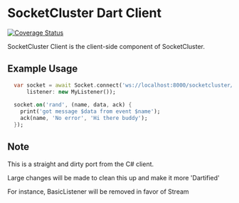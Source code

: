 # SocketCluster Dart Client

[![Coverage Status](https://coveralls.io/repos/github/pauldemarco/socketcluster_client/badge.svg?branch=master)](https://coveralls.io/github/pauldemarco/socketcluster_client?branch=master)

SocketCluster Client is the client-side component of SocketCluster.

## Example Usage
```dart
  var socket = await Socket.connect('ws://localhost:8000/socketcluster/',
      listener: new MyListener());
      
  socket.on('rand', (name, data, ack) {
    print('got message $data from event $name');
    ack(name, 'No error', 'Hi there buddy');
  });
```

## Note
This is a straight and dirty port from the C# client.

Large changes will be made to clean this up and make it more 'Dartified'

For instance, BasicListener will be removed in favor of Stream<Updates>

